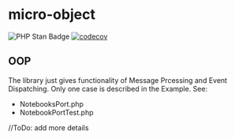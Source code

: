 # micro-object

![PHP Stan Badge](https://img.shields.io/badge/PHPStan-level%206-brightgreen.svg?style=flat">)
[![codecov](https://codecov.io/gh/era269/micro-object/branch/master/graph/badge.svg?token=H6VK60D706)](https://codecov.io/gh/era269/micro-object)
## OOP


The library just gives functionality of Message Prcessing and Event Dispatching.
Only one case is described in the Example. See:
* NotebooksPort.php
* NotebookPortTest.php

//ToDo: add more details
